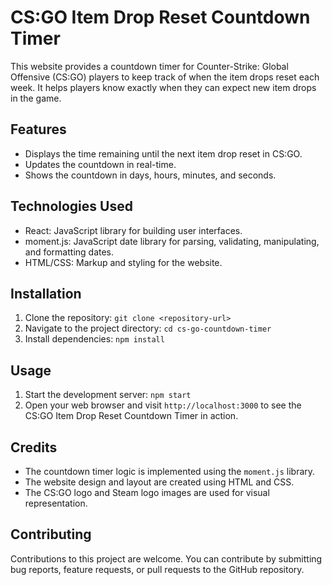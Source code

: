 # CS:GO Item Drop Reset Countdown Timer

This website provides a countdown timer for Counter-Strike: Global Offensive (CS:GO) players to keep track of when the item drops reset each week. It helps players know exactly when they can expect new item drops in the game.

## Features

- Displays the time remaining until the next item drop reset in CS:GO.
- Updates the countdown in real-time.
- Shows the countdown in days, hours, minutes, and seconds.

## Technologies Used

- React: JavaScript library for building user interfaces.
- moment.js: JavaScript date library for parsing, validating, manipulating, and formatting dates.
- HTML/CSS: Markup and styling for the website.

## Installation

1. Clone the repository: `git clone <repository-url>`
2. Navigate to the project directory: `cd cs-go-countdown-timer`
3. Install dependencies: `npm install`

## Usage

1. Start the development server: `npm start`
2. Open your web browser and visit `http://localhost:3000` to see the CS:GO Item Drop Reset Countdown Timer in action.

## Credits

- The countdown timer logic is implemented using the `moment.js` library.
- The website design and layout are created using HTML and CSS.
- The CS:GO logo and Steam logo images are used for visual representation.

## Contributing

Contributions to this project are welcome. You can contribute by submitting bug reports, feature requests, or pull requests to the GitHub repository.